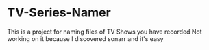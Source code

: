 # TV-Series-Namer
This is a project for naming files of TV Shows you have recorded
Not working on it because I discovered sonarr and it's easy
